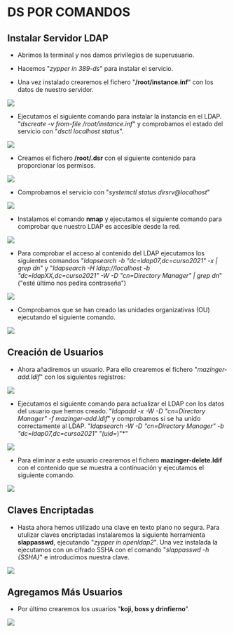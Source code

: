 # DS POR COMANDOS

## Instalar Servidor LDAP

- Abrimos la terminal y nos damos privilegios de superusuario.

- Hacemos "*zypper in 389-ds*" para instalar el servicio.

- Una vez instalado crearemos el fichero "**/root/instance.inf**" con los datos de nuestro servidor.

![](./1.jpg)

- Ejecutamos el siguiente comando para instalar la instancia en el LDAP. "*dscreate -v from-file /root/instance.inf*" y comprobamos el estado del servicio con "*dsctl localhost status*".

![](./2.jpg)

- Creamos el fichero **/root/.dsr** con el siguiente contenido para proporcionar los permisos.

![](./3.jpg)

- Comprobamos el servicio con "*systemctl status dirsrv@localhost*"

![](./4.jpg)

- Instalamos el comando **nmap** y ejecutamos el siguiente comando para comprobar que nuestro LDAP es accesible desde la red.

![](./5.jpg)

- Para comprobar el acceso al contenido del LDAP ejecutamos los siguientes comandos "*ldapsearch -b "dc=ldap07,dc=curso2021" -x | grep dn*" y "*ldapsearch -H ldap://localhost -b "dc=ldapXX,dc=curso2021" -W -D "cn=Directory Manager" | grep dn*" ("esté último nos pedira contraseña")

![](./6.jpg)

- Comprobamos que se han creado las unidades organizativas (OU) ejecutando el siguiente comando.

![](./7.jpg)

## Creación de Usuarios

- Ahora añadiremos un usuario.
Para ello crearemos el fichero "*mazinger-add.ldif*" con los siguientes registros:

![](./8.jpg)

- Ejecutamos el siguiente comando para actualizar el LDAP con los datos del usuario que hemos creado.
"*ldapadd -x -W -D "cn=Directory Manager" -f mazinger-add.ldif*"
y comprobamos si se ha unido correctamente al LDAP.
"*ldapsearch -W -D "cn=Directory Manager" -b "dc=ldap07,dc=curso2021" "(uid=*)"*"

![](./9.jpg)

- Para eliminar a este usuario crearemos el fichero **mazinger-delete.ldif** con el contenido que se muestra a continuación y ejecutamos el siguiente comando.

![](./10.jpg)

## Claves Encriptadas

- Hasta ahora hemos utilizado una clave en texto plano no segura.
Para utulizar claves encriptadas instalaremos la siguiente herramienta **slappasswd**, ejecutando "*zypper in openldap2*".
Una vez instalada la ejecutamos con un cifrado SSHA con el comando
"*slappasswd -h {SSHA}*" e introducimos nuestra clave.

![](./11.jpg)

## Agregamos Más Usuarios

- Por último crearemos los usuarios "**koji, boss y drinfierno**".

![](./13.jpg)
